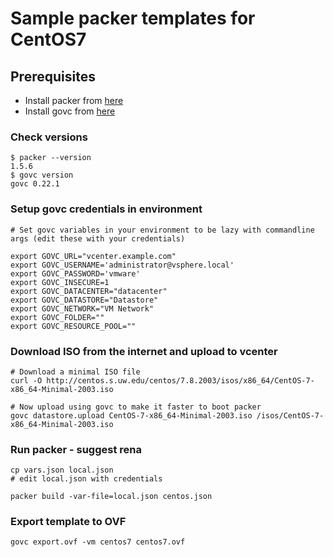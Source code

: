 # Sample packer templates for CentOS7

## Prerequisites
- Install packer from [here](https://www.packer.io/downloads)
- Install govc from [here](https://github.com/vmware/govmomi/releases)


### Check versions
```
$ packer --version
1.5.6
$ govc version
govc 0.22.1
```

### Setup govc credentials in environment
```
# Set govc variables in your environment to be lazy with commandline args (edit these with your credentials)

export GOVC_URL="vcenter.example.com"
export GOVC_USERNAME='administrator@vsphere.local'
export GOVC_PASSWORD='vmware'
export GOVC_INSECURE=1
export GOVC_DATACENTER="datacenter"
export GOVC_DATASTORE="Datastore"
export GOVC_NETWORK="VM Network"
export GOVC_FOLDER=""
export GOVC_RESOURCE_POOL=""
```

### Download ISO from the internet and upload to vcenter
```
# Download a minimal ISO file
curl -O http://centos.s.uw.edu/centos/7.8.2003/isos/x86_64/CentOS-7-x86_64-Minimal-2003.iso

# Now upload using govc to make it faster to boot packer
govc datastore.upload CentOS-7-x86_64-Minimal-2003.iso /isos/CentOS-7-x86_64-Minimal-2003.iso

```

### Run packer - suggest rena
```
cp vars.json local.json
# edit local.json with credentials

packer build -var-file=local.json centos.json
```


### Export template to OVF
```
govc export.ovf -vm centos7 centos7.ovf
```